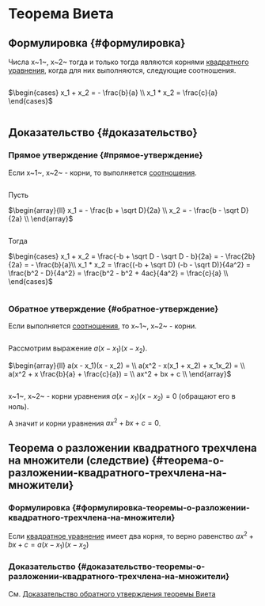 # Теорема Виета

## Формулировка {#формулировка}

Числа x~1~, x~2~ тогда и только тогда являются корнями [квадратного уравнения](quadratic_equations.md#определение), когда для них выполняются, следующие соотношения.

<div style="overflow-x: auto; overflow-y: hidden" markdown="block">

$\begin{cases}
    x_1 + x_2 = - \frac{b}{a} \\
    x_1 * x_2 = \frac{c}{a}
\end{cases}$

</div>

## Доказательство {#доказательство}

### Прямое утверждение {#прямое-утверждение}

Если x~1~, x~2~ - корни, то выполняется [соотношения](#формулировка).

<div style="overflow-x: auto; overflow-y: hidden" markdown="block">

Пусть

$\begin{array}{ll}
    x_1 = - \frac{b + \sqrt D}{2a} \\
    x_2 = - \frac{b - \sqrt D}{2a} \\
\end{array}$

</div>

<div style="overflow-x: auto; overflow-y: hidden" markdown="block">

Тогда

$\begin{cases}
    x_1 + x_2 = \frac{-b + \sqrt D - \sqrt D - b}{2a} = - \frac{2b}{2a} = - \frac{b}{a}\\
    x_1 * x_2 = \frac{(-b + \sqrt D) (-b - \sqrt D)}{4a^2} = \frac{b^2 - D}{4a^2} = \frac{b^2 - b^2 + 4ac}{4a^2} = \frac{c}{a} \\
\end{cases}$

</div>

### Обратное утверждение {#обратное-утверждение}

Если выполняется [соотношения](#формулировка), то x~1~, x~2~ - корни.

<div style="overflow-x: auto; overflow-y: hidden" markdown="block">

Рассмотрим выражение $a(x - x_1)(x - x_2)$.

$\begin{array}{ll}
    a(x - x_1)(x - x_2) = \\
    a(x^2 - x(x_1 + x_2) + x_1x_2) = \\
    a(x^2 + x \frac{b}{a} + \frac{c}{a}) = \\
    ax^2 + bx + c \\
\end{array}$

</div>

x~1~, x~2~ - корни уравнения $a(x - x_1)(x - x_2) = 0$ (обращают его в ноль).

А значит и корни уравнения $ax^2 + bx + c = 0$.

## Теорема о разложении квадратного трехчлена на множители (следствие) {#теорема-о-разложении-квадратного-трехчлена-на-множители}

### Формулировка {#формулировка-теоремы-о-разложении-квадратного-трехчлена-на-множители}

Если [квадратное уравнение](quadratic_equations.md#определение) имеет два корня, то верно равенство $ax^2 + bx + c = a(x - x_1)(x - x_2)$

### Доказательство {#доказательство-теоремы-о-разложении-квадратного-трехчлена-на-множители}

См. [Доказательство обратного утверждения теоремы Виета](#обратное-утверждение)
